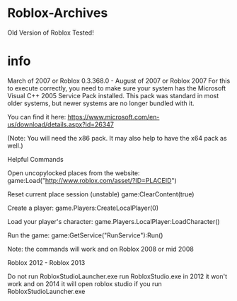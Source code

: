 # Roblox-Archives
Old Version of Roblox Tested!

info
=================================================================================================================
March of 2007 or Roblox 0.3.368.0 - August of 2007 or Roblox 2007
For this to execute correctly, you need to make sure your system has the Microsoft Visual C++ 2005 Service Pack installed. This pack was standard in most older systems, but newer systems are no longer bundled with it.

You can find it here:
https://www.microsoft.com/en-us/download/details.aspx?id=26347

(Note: You will need the x86 pack. It may also help to have the x64 pack as well.)

Helpful Commands

Open uncopylocked places from the website:
game:Load("http://www.roblox.com/asset/?ID=PLACEID")

Reset current place session (unstable)
game:ClearContent(true)

Create a player:
game.Players:CreateLocalPlayer(0)

Load your player's character:
game.Players.LocalPlayer:LoadCharacter()

Run the game:
game:GetService("RunService"):Run()

Note: the commands will work and on Roblox 2008 or mid 2008

Roblox 2012 - Roblox 2013

Do not run RobloxStudioLauncher.exe run RobloxStudio.exe
in 2012 it won't work and on 2014 it will open roblox studio if you run RobloxStudioLauncher.exe
